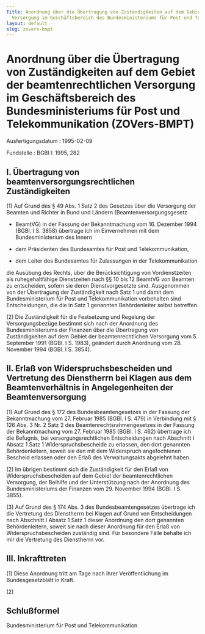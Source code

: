 ```yaml
---
Title: Anordnung über die Übertragung von Zuständigkeiten auf dem Gebiet der beamtenrechtlichen
  Versorgung im Geschäftsbereich des Bundesministeriums für Post und Telekommunikation
layout: default
slug: zovers-bmpt
---
```


# Anordnung über die Übertragung von Zuständigkeiten auf dem Gebiet der beamtenrechtlichen Versorgung im Geschäftsbereich des Bundesministeriums für Post und Telekommunikation (ZOVers-BMPT)

Ausfertigungsdatum
:   1995-02-09

Fundstelle
:   BGBl I: 1995, 282



## I. Übertragung von beamtenversorgungsrechtlichen Zuständigkeiten

(1) Auf Grund des § 49 Abs. 1 Satz 2 des Gesetzes über die Versorgung
der Beamten und Richter in Bund und Ländern (Beamtenversorgungsgesetz
- BeamtVG) in der Fassung der Bekanntmachung vom 16. Dezember 1994
(BGBl. I S. 3858) übertrage ich im Einvernehmen mit dem
Bundesministerium des Innern

-   dem Präsidenten des Bundesamtes für Post und Telekommunikation,


-   dem Leiter des Bundesamtes für Zulassungen in der Telekommunikation



die Ausübung des Rechts, über die Berücksichtigung von Vordienstzeiten
als ruhegehaltfähige Dienstzeiten nach §§ 10 bis 12 BeamtVG von
Beamten zu entscheiden, sofern sie deren Dienstvorgesetzte sind.
Ausgenommen von der Übertragung der Zuständigkeit nach Satz 1 und
damit dem Bundesministerium für Post und Telekommunikation vorbehalten
sind Entscheidungen, die die in Satz 1 genannten Behördenleiter selbst
betreffen.

(2) Die Zuständigkeit für die Festsetzung und Regelung der
Versorgungsbezüge bestimmt sich nach der Anordnung des
Bundesministeriums der Finanzen über die Übertragung von
Zuständigkeiten auf dem Gebiet der beamtenrechtlichen Versorgung vom
5\. September 1991 (BGBl. I S. 1983), geändert durch Anordnung vom 28.
November 1994 (BGBl. I S. 3854).


## II. Erlaß von Widerspruchsbescheiden und Vertretung des Dienstherrn bei Klagen aus dem Beamtenverhältnis in Angelegenheiten der Beamtenversorgung

(1) Auf Grund des § 172 des Bundesbeamtengesetzes in der Fassung der
Bekanntmachung vom 27. Februar 1985 (BGBl. I S. 479) in Verbindung mit
§ 126 Abs. 3 Nr. 2 Satz 2 des Beamtenrechtsrahmengesetzes in der
Fassung der Bekanntmachung vom 27. Februar 1985 (BGBl. I S. 462)
übertrage ich die Befugnis, bei versorgungsrechtlichen Entscheidungen
nach Abschnitt I Absatz 1 Satz 1 Widerspruchsbescheide zu erlassen,
den dort genannten Behördenleitern, soweit sie den mit dem Widerspruch
angefochtenen Bescheid erlassen oder den Erlaß des Verwaltungsakts
abgelehnt haben.

(2) Im übrigen bestimmt sich die Zuständigkeit für den Erlaß von
Widerspruchsbescheiden auf dem Gebiet der beamtenrechtlichen
Versorgung, der Beihilfe und der Unterstützung nach der Anordnung des
Bundesministeriums der Finanzen vom 29. November 1994 (BGBl. I S.
3855).

(3) Auf Grund des § 174 Abs. 3 des Bundesbeamtengesetzes übertrage ich
die Vertretung des Dienstherrn bei Klagen auf Grund von Entscheidungen
nach Abschnitt I Absatz 1 Satz 1 dieser Anordnung den dort genannten
Behördenleitern, soweit sie nach dieser Anordnung für den Erlaß von
Widerspruchsbescheiden zuständig sind.
Für besondere Fälle behalte ich mir die Vertretung des Dienstherrn
vor.


## III. Inkrafttreten

(1) Diese Anordnung tritt am Tage nach ihrer Veröffentlichung im
Bundesgesetzblatt in Kraft.

(2)


## Schlußformel

Bundesministerium für Post und Telekommunikation

